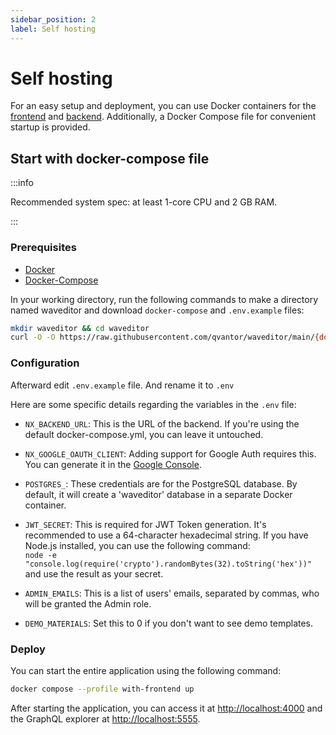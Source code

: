 ```yaml
---
sidebar_position: 2
label: Self hosting
---
```


# Self hosting

For an easy setup and deployment, you can use Docker containers for
the [frontend](https://hub.docker.com/r/waveditor/frontend)
and [backend](https://hub.docker.com/r/waveditor/backend).
Additionally, a Docker Compose file for convenient startup is provided.

## Start with docker-compose file

:::info

Recommended system spec: at least 1-core CPU and 2 GB RAM.

:::

### Prerequisites

- [Docker](https://docs.docker.com/get-docker/)
- [Docker-Compose](https://docs.docker.com/compose/install/)

In your working directory, run the following commands to make a directory named waveditor and
download `docker-compose` and `.env.example` files:

```bash
mkdir waveditor && cd waveditor
curl -O -O https://raw.githubusercontent.com/qvantor/waveditor/main/{docker-compose.yml,.env.example}
```

### Configuration

Afterward edit `.env.example` file. And rename it to `.env`

Here are some specific details regarding the variables in the `.env` file:

- `NX_BACKEND_URL`: This is the URL of the backend. If you're using the default docker-compose.yml,
  you can leave it untouched.

- `NX_GOOGLE_OAUTH_CLIENT`: Adding support for Google Auth requires this. You can generate it in
  the [Google Console](https://console.cloud.google.com/apis/credentials).

- `POSTGRES_`: These credentials are for the PostgreSQL database. By default, it will create a
  'waveditor' database in a separate Docker container.

- `JWT_SECRET`: This is required for JWT Token generation. It's recommended to use a 64-character
  hexadecimal string. If you have Node.js installed, you can use the following command:  
  `node -e "console.log(require('crypto').randomBytes(32).toString('hex'))"`  
  and use the result as your secret.

- `ADMIN_EMAILS`: This is a list of users' emails, separated by commas, who will be granted the Admin role.

- `DEMO_MATERIALS`: Set this to 0 if you don't want to see demo templates.

### Deploy

You can start the entire application using the following command:

```bash
docker compose --profile with-frontend up
```

After starting the application, you can access it at [http://localhost:4000](http://localhost:4000)
and the GraphQL explorer at [http://localhost:5555](http://localhost:5555).
